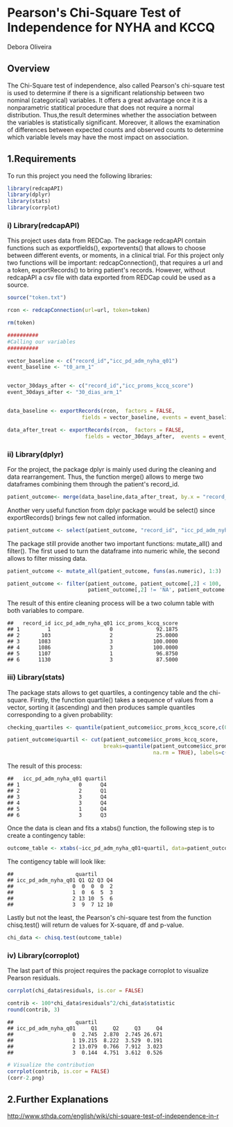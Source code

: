 Pearson's Chi-Square Test of Independence for NYHA and KCCQ
================
Debora Oliveira

Overview
--------

The Chi-Square test of independence, also called Pearson's chi-square test is used to determine if there is a significant relationship between two nominal (categorical) variables. It offers a great advantage once it is a nonparametric statitical procedure that does not require a normal distribution. Thus,the result determines whether the association between the variables is statistically significant. Moreover, it allows the examination of differences between expected counts and observed counts to determine which variable levels may have the most impact on association.


1.Requirements
---------------


To run this project you need the following libraries:

``` r
library(redcapAPI)
library(dplyr)
library(stats)
library(corrplot)
```

### i) Library(redcapAPI)

This project uses data from REDCap. The package redcapAPI contain functions such as exportfields(), exportevents() that allows to choose between different events, or moments, in a clinical trial. For this project only two functions will be important: redcapConnection(), that requires a url and a token, exportRecords() to bring patient's records. However, without redcapAPI a csv file with data exported from REDCap could be used as a source.

``` r
source("token.txt")

rcon <- redcapConnection(url=url, token=token)

rm(token)

##########
#Calling our variables 
##########

vector_baseline <- c("record_id","icc_pd_adm_nyha_q01") 
event_baseline <- "t0_arm_1" 


vector_30days_after <- c("record_id","icc_proms_kccq_score")
event_30days_after <- "30_dias_arm_1"


data_baseline <- exportRecords(rcon,  factors = FALSE,
                        fields = vector_baseline, events = event_baseline)

data_after_treat <- exportRecords(rcon,  factors = FALSE,
                         fields = vector_30days_after,  events = event_30days_after)
```

### ii) Library(dplyr)

For the project, the package dplyr is mainly used during the cleaning and data rearrangement. Thus, the function merge() allows to merge two dataframes combining them through the patient's record\_id.

``` r
patient_outcome<- merge(data_baseline,data_after_treat, by.x = "record_id", by.y = "record_id") 
```

Another very useful function from dplyr package would be select() since exportRecords() brings few not called information.

``` r
patient_outcome <- select(patient_outcome, "record_id", "icc_pd_adm_nyha_q01", "icc_proms_kccq_score") 
```

The package still provide another two important functions: mutate\_all() and filter(). The first used to turn the dataframe into numeric while, the second allows to filter missing data.

``` r
patient_outcome <- mutate_all(patient_outcome, funs(as.numeric), 1:3)

patient_outcome <- filter(patient_outcome, patient_outcome[,2] < 100, 
                          patient_outcome[,2] != 'NA', patient_outcome[,3] != 'NA')
```

The result of this entire cleaning process will be a two column table with both variables to compare.

    ##   record_id icc_pd_adm_nyha_q01 icc_proms_kccq_score
    ## 1         1                   0              92.1875
    ## 2       103                   2              25.0000
    ## 3      1083                   3             100.0000
    ## 4      1086                   3             100.0000
    ## 5      1107                   1              96.8750
    ## 6      1130                   3              87.5000

### iii) Library(stats)

The package stats allows to get quartiles, a contingency table and the chi-square. Firstly, the function quartile() takes a sequence of values from a vector, sorting it (ascending) and then produces sample quantiles corresponding to a given probability:

``` r
checking_quartiles <- quantile(patient_outcome$icc_proms_kccq_score,c(0.25,0.5,0.75), na.rm = TRUE)

patient_outcome$quartil <- cut(patient_outcome$icc_proms_kccq_score,
                               breaks=quantile(patient_outcome$icc_proms_kccq_score,probs=seq(0,1, by=0.25),
                                               na.rm = TRUE), labels=c("Q1","Q2","Q3","Q4")) 
```

The result of this process:

    ##   icc_pd_adm_nyha_q01 quartil
    ## 1                   0      Q4
    ## 2                   2      Q1
    ## 3                   3      Q4
    ## 4                   3      Q4
    ## 5                   1      Q4
    ## 6                   3      Q3

Once the data is clean and fits a xtabs() function, the following step is to create a contingency table:

``` r
outcome_table <- xtabs(~icc_pd_adm_nyha_q01+quartil, data=patient_outcome_clean) 
```

The contigency table will look like:

    ##                    quartil
    ## icc_pd_adm_nyha_q01 Q1 Q2 Q3 Q4
    ##                   0  0  0  0  2
    ##                   1  0  6  5  3
    ##                   2 13 10  5  6
    ##                   3  9  7 12 10

Lastly but not the least, the Pearson's chi-square test from the function chisq.test() will return de values for X-square, df and p-value.

``` r
chi_data <- chisq.test(outcome_table)
```

### iv) Library(corroplot)

The last part of this project requires the package corroplot to visualize Pearson residuals.
``` r
corrplot(chi_data$residuals, is.cor = FALSE)

contrib <- 100*chi_data$residuals^2/chi_data$statistic
round(contrib, 3)
```

    ##                    quartil
    ## icc_pd_adm_nyha_q01     Q1     Q2     Q3     Q4
    ##                   0  2.745  2.870  2.745 26.671
    ##                   1 19.215  8.222  3.529  0.191
    ##                   2 13.079  0.766  7.912  3.023
    ##                   3  0.144  4.751  3.612  0.526

``` r
# Visualize the contribution
corrplot(contrib, is.cor = FALSE)
(corr-2.png)
```

2.Further Explanations
----------------------

<http://www.sthda.com/english/wiki/chi-square-test-of-independence-in-r>
